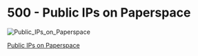 # 500 - Public IPs on Paperspace

![Public_IPs_on_Paperspace](https://github.com/vanHeemstraSystems/deadline/assets/1499433/165e864e-159d-4077-9af0-f2a3c021401a)

[Public IPs on Paperspace](https://console.paperspace.com/teu1osqtk/ips)
